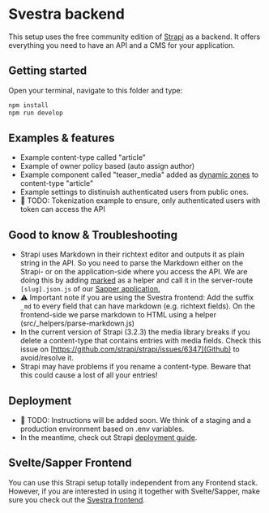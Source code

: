 # Svestra backend

This setup uses the free community edition of [Strapi](https://strapi.io/) as a backend. It offers everything you need to have an API and a CMS for your application.

## Getting started

Open your terminal, navigate to this folder and type:

```bash
npm install
npm run develop
```

## Examples & features

- Example content-type called "article"
- Example of owner policy based (auto assign author)
- Example component called "teaser_media" added as [dynamic zones](https://strapi.io/blog/release-beta-18-dynamic-zones) to content-type "article"
- Example settings to distinuish authenticated users from public ones.
- 🚧 TODO: Tokenization example to ensure, only authenticated users with token can access the API

## Good to know & Troubleshooting

- Strapi uses Markdown in their richtext editor and outputs it as plain string in the API. So you need to parse the Markdown either on the Strapi- or on the application-side where you access the API. We are doing this by adding [marked](https://www.npmjs.com/package/marked) as a helper and call it in the server-route `[slug].json.js` of our [Sapper application.](https://github.com/mutoco/svestra/tree/master/frontend/src)
- ⚠️ Important note if you are using the Svestra frontend: Add the suffix `_md` to every field that can have markdown (e.g. richtext fields). On the frontend-side we parse markdown to HTML using a helper (src/_helpers/parse-markdown.js)
- In the current version of Strapi (3.2.3) the media library breaks if you delete a content-type that contains entries with media fields. Check this issue on [https://github.com/strapi/strapi/issues/6347](Github) to avoid/resolve it.
- Strapi may have problems if you rename a content-type. Beware that this could cause a lost of all your entries!

## Deployment

- 🚧 TODO: Instructions will be added soon. We think of a staging and a production environment based on .env variables.
- In the meantime, check out Strapi [deployment guide](https://strapi.io/documentation/3.0.0-beta.x/getting-started/deployment.html).

## Svelte/Sapper Frontend

You can use this Strapi setup totally independent from any Frontend stack. However, if you are interested in using it together with Svelte/Sapper, make sure you check out the [Svestra frontend](https://github.com/mutoco/svestra/tree/master/frontend).